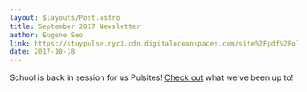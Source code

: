```yaml
---
layout: $layouts/Post.astro
title: September 2017 Newsletter
author: Eugene Seo
link: https://stuypulse.nyc3.cdn.digitaloceanspaces.com/site%2Fpdf%2Fold_pdfs%2F2017_september.pdf
date: 2017-10-18
---
```

School is back in session for us Pulsites!
[Check out](https://stuypulse.nyc3.cdn.digitaloceanspaces.com/site%2Fpdf%2Fold_pdfs%2F2017_september.pdf) what we've been up to!
